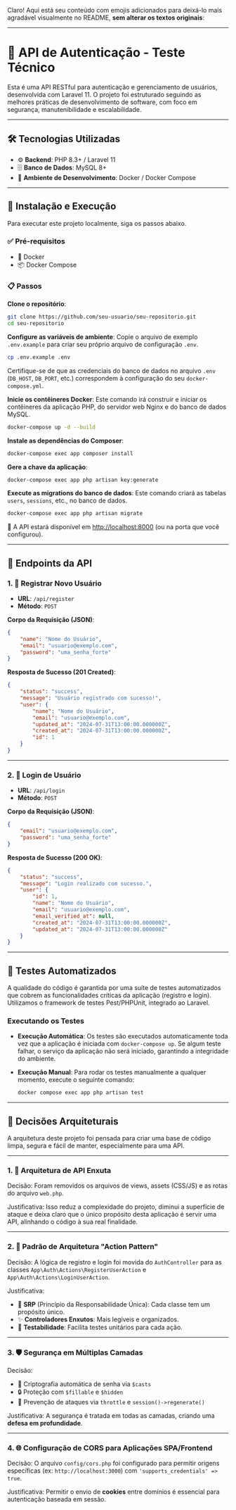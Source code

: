 Claro! Aqui está seu conteúdo com emojis adicionados para deixá-lo mais agradável visualmente no README, **sem alterar os textos originais**:

---

# 🔐 API de Autenticação - Teste Técnico

Esta é uma API RESTful para autenticação e gerenciamento de usuários, desenvolvida com Laravel 11. O projeto foi estruturado seguindo as melhores práticas de desenvolvimento de software, com foco em segurança, manutenibilidade e escalabilidade.

---

## 🛠️ Tecnologias Utilizadas

* ⚙️ **Backend**: PHP 8.3+ / Laravel 11
* 🗄️ **Banco de Dados**: MySQL 8+
* 🐳 **Ambiente de Desenvolvimento**: Docker / Docker Compose

---

## 🚀 Instalação e Execução

Para executar este projeto localmente, siga os passos abaixo.

### ✅ Pré-requisitos

* 🐳 Docker
* 📦 Docker Compose

### 📋 Passos

**Clone o repositório**:

```bash
git clone https://github.com/seu-usuario/seu-repositorio.git
cd seu-repositorio
```

**Configure as variáveis de ambiente**:
Copie o arquivo de exemplo `.env.example` para criar seu próprio arquivo de configuração `.env`.

```bash
cp .env.example .env
```

Certifique-se de que as credenciais do banco de dados no arquivo `.env` (`DB_HOST`, `DB_PORT`, etc.) correspondem à configuração do seu `docker-compose.yml`.

**Inicie os contêineres Docker**:
Este comando irá construir e iniciar os contêineres da aplicação PHP, do servidor web Nginx e do banco de dados MySQL.

```bash
docker-compose up -d --build
```

**Instale as dependências do Composer**:

```bash
docker-compose exec app composer install
```

**Gere a chave da aplicação**:

```bash
docker-compose exec app php artisan key:generate
```

**Execute as migrations do banco de dados**:
Este comando criará as tabelas `users`, `sessions`, etc., no banco de dados.

```bash
docker-compose exec app php artisan migrate
```

📡 A API estará disponível em [http://localhost:8000](http://localhost:8000) (ou na porta que você configurou).

---

## 📌 Endpoints da API

### 1. 📝 Registrar Novo Usuário

* **URL**: `/api/register`
* **Método**: `POST`

**Corpo da Requisição (JSON)**:

```json
{
    "name": "Nome do Usuário",
    "email": "usuario@exemplo.com",
    "password": "uma_senha_forte"
}
```

**Resposta de Sucesso (201 Created)**:

```json
{
    "status": "success",
    "message": "Usuário registrado com sucesso!",
    "user": {
        "name": "Nome do Usuário",
        "email": "usuario@exemplo.com",
        "updated_at": "2024-07-31T13:00:00.000000Z",
        "created_at": "2024-07-31T13:00:00.000000Z",
        "id": 1
    }
}
```

---

### 2. 🔐 Login de Usuário

* **URL**: `/api/login`
* **Método**: `POST`

**Corpo da Requisição (JSON)**:

```json
{
    "email": "usuario@exemplo.com",
    "password": "uma_senha_forte"
}
```

**Resposta de Sucesso (200 OK)**:

```json
{
    "status": "success",
    "message": "Login realizado com sucesso.",
    "user": {
        "id": 1,
        "name": "Nome do Usuário",
        "email": "usuario@exemplo.com",
        "email_verified_at": null,
        "created_at": "2024-07-31T13:00:00.000000Z",
        "updated_at": "2024-07-31T13:00:00.000000Z"
    }
}
```
---

## 🧪 Testes Automatizados

A qualidade do código é garantida por uma suíte de testes automatizados que cobrem as funcionalidades críticas da aplicação (registro e login). Utilizamos o framework de testes Pest/PHPUnit, integrado ao Laravel.

### Executando os Testes

* **Execução Automática**: Os testes são executados automaticamente toda vez que a aplicação é iniciada com `docker-compose up`. Se algum teste falhar, o serviço da aplicação não será iniciado, garantindo a integridade do ambiente.

* **Execução Manual**: Para rodar os testes manualmente a qualquer momento, execute o seguinte comando:
  ```bash
  docker compose exec app php artisan test
  ```

---

## 🧱 Decisões Arquiteturais

A arquitetura deste projeto foi pensada para criar uma base de código limpa, segura e fácil de manter, especialmente para uma API.

---

### 1. 🧼 Arquitetura de API Enxuta

Decisão: Foram removidos os arquivos de views, assets (CSS/JS) e as rotas do arquivo `web.php`.

Justificativa: Isso reduz a complexidade do projeto, diminui a superfície de ataque e deixa claro que o único propósito desta aplicação é servir uma API, alinhando o código à sua real finalidade.

---

### 2. 🧩 Padrão de Arquitetura "Action Pattern"

Decisão: A lógica de registro e login foi movida do `AuthController` para as classes `App\Auth\Actions\RegisterUserAction` e `App\Auth\Actions\LoginUserAction`.

Justificativa:

* 🧠 **SRP** (Princípio da Responsabilidade Única): Cada classe tem um propósito único.
* ✨ **Controladores Enxutos**: Mais legíveis e organizados.
* 🧪 **Testabilidade**: Facilita testes unitários para cada ação.

---

### 3. 🛡️ Segurança em Múltiplas Camadas

Decisão:

* 🔐 Criptografia automática de senha via `$casts`
* 🔒 Proteção com `$fillable` e `$hidden`
* 🚫 Prevenção de ataques via `throttle` e `session()->regenerate()`

Justificativa:
A segurança é tratada em todas as camadas, criando uma **defesa em profundidade**.

---

### 4. 🌐 Configuração de CORS para Aplicações SPA/Frontend

Decisão: O arquivo `config/cors.php` foi configurado para permitir origens específicas (ex: `http://localhost:3000`) com `'supports_credentials' => true`.

Justificativa:
Permitir o envio de **cookies** entre domínios é essencial para autenticação baseada em sessão.